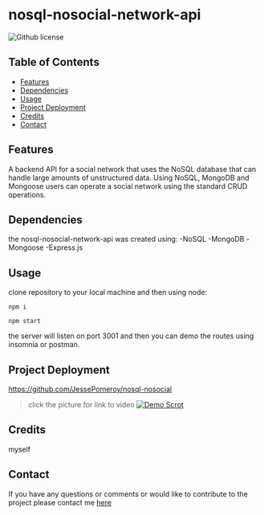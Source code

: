 # nosql-nosocial-network-api
![Github license](https://img.shields.io/badge/license-mit-blue.svg)

## Table of Contents
* [Features](#features)
* [Dependencies](#dependencies)
* [Usage](#usage)
* [Project Deployment](#project-deployment)
* [Credits](#credits)
* [Contact](#contact)
## Features

A backend API for a social network that uses the NoSQL database that can handle large amounts of unstructured data. Using NoSQL, MongoDB and Mongoose users can operate a social network using the standard CRUD operations.

## Dependencies

the nosql-nosocial-network-api was created using:
-NoSQL
-MongoDB
-Mongoose
-Express.js

## Usage

clone repository to your local machine and then using node:
```
npm i
```

```
npm start
```

the server will listen on port 3001 and then you can demo the routes using insomnia or postman.

## Project Deployment

https://github.com/JessePomeroy/nosql-nosocial

>click the picture for link to video
[![Demo Scrot](https://youtu.be/BLIl2egJO6E)](https://github.com/JessePomeroy/nosql-nosocial/blob/main/demoscrot.png)

## Credits

myself

## Contact
If you have any questions or comments or would like to contribute to
the project please contact me [here](mailto:thinkingofview@gmail.com?subject=[GitHub]%20Dev%20Connect)

